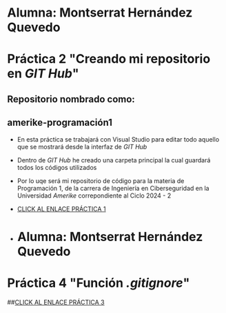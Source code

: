 # Alumna: Montserrat Hernández Quevedo
# Práctica 2 "Creando mi repositorio en _GIT Hub_"
## Repositorio nombrado como:
## amerike-programación1

- En esta práctica se trabajará con Visual Studio para editar todo aquello que se mostrará desde la interfaz de _GIT Hub_
- Dentro de _GIT Hub_ he creado una carpeta principal la cual guardará todos los códigos utilizados
- Por lo uqe será mi repositorio de código para la materia de Programación 1, de la carrera de Ingeniería en Ciberseguridad en la Universidad _Amerike_ correpondiente al Ciclo 2024 - 2
- [CLICK AL ENLACE PRÁCTICA 1](https://github.com/Mont-xe/amerike-programaci-n1-practica_1.git)

- # Alumna: Montserrat Hernández Quevedo
# Práctica 4 "Función _.gitignore_"
##[CLICK AL ENLACE PRÁCTICA 3](https://github.com/Mont-xe/amerike-programacion1-practica_3.git)

